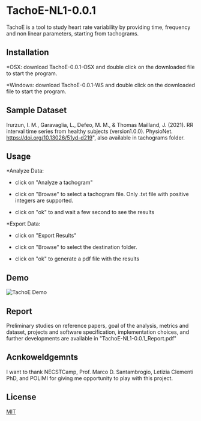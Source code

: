 #  TachoE-NL1-0.0.1

TachoE is a tool to study heart rate variability by providing time, frequency and non linear parameters, starting from tachograms.

## Installation

*OSX: download TachoE-0.0.1-OSX and double click on the downloaded file to start the program.


*Windows: download TachoE-0.0.1-WS and double click on the downloaded file to start the program.


## Sample Dataset
Irurzun, I. M., Garavaglia, L., Defeo, M. M., & Thomas Mailland, J. (2021).  RR interval time series from healthy subjects  (version1.0.0).  PhysioNet. https://doi.org/10.13026/51yd-d219", also available in tachograms folder.


## Usage
*Analyze Data:

- click on "Analyze a tachogram"

- click on "Browse" to select a tachogram file. Only .txt file with positive integers are supported. 

- click on "ok" to and wait a few second to see the results

*Export Data:

- click on "Export Results"

- click on "Browse" to select the destination folder.

- click on "ok" to generate a pdf file with the results

## Demo

![TachoE Demo](demo/demo.gif)

## Report

Preliminary studies on reference papers, goal of the analysis, metrics and dataset, projects and software specification, implementation choices, and further developments are available in "TachoE-NL1-0.0.1_Report.pdf"

## Acnkoweldgemnts
I want to thank NECSTCamp, Prof. Marco D. Santambrogio, Letizia Clementi PhD, and POLIMI for giving me opportunity to play with this project.



## License
[MIT](https://choosealicense.com/licenses/mit/)
